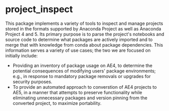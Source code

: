 # project_inspect

This package implements a variety of tools to inspect and manage
projects stored in the formats supported by Anaconda Project as
well as Anaconda Project 4 and 5. Its primary purpose is to parse
the project's notebooks and source code to determine what packages
are actively imported and to merge that with knowledge from conda
about package dependencies. This information serves a variety of
use cases; the two we are focused on initially include:

- Providing an inventory of package usage on AE4, to determine
  the potential consequences of modifying users' package
  environments; e.g., in response to mandatory package removals
  or upgrades for security purposes.
- To provide an automated approach to converstion of AE4 projects
  to AE5, in a manner that attempts to preserve functionality
  while eliminating unnecessary packages and version pinning from
  the converted project, to maximize portability.


